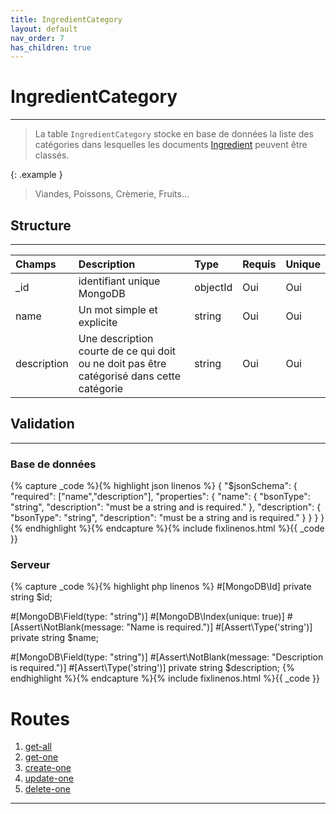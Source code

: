 ```yaml
---
title: IngredientCategory
layout: default
nav_order: 7
has_children: true
---
```


# IngredientCategory
----

> La table `IngredientCategory` stocke en base de données la liste des catégories dans lesquelles les documents [Ingredient] peuvent être classés.

{: .example }
> Viandes, Poissons, Crèmerie, Fruits...

## Structure
----

| Champs      | Description                                                                               | Type     | Requis | Unique |
|:------------|:------------------------------------------------------------------------------------------|:---------|:-------|:-------|
| _id         | identifiant unique MongoDB                                                                | objectId | Oui    | Oui    |
| name        | Un mot simple et explicite                                                                | string   | Oui    | Oui    |
| description | Une description courte de ce qui doit ou ne doit pas être catégorisé dans cette catégorie | string   | Oui    | Oui    |

## Validation
----

### Base de données

{% capture _code %}{% highlight json linenos %}
{
    "$jsonSchema": {
        "required": ["name","description"],
        "properties": {
            "name": {
                "bsonType": "string",
                "description": "must be a string and is required."
            },
            "description": {
                "bsonType": "string",
                "description": "must be a string and is required."
            }
        }
    }
}
{% endhighlight %}{% endcapture %}{% include fixlinenos.html %}{{ _code }}

### Serveur

{% capture _code %}{% highlight php linenos %}
#[MongoDB\Id]
private string $id;

#[MongoDB\Field(type: "string")]
#[MongoDB\Index(unique: true)]
#[Assert\NotBlank(message: "Name is required.")]
#[Assert\Type('string')]
private string $name;

#[MongoDB\Field(type: "string")]
#[Assert\NotBlank(message: "Description is required.")]
#[Assert\Type('string')]
private string $description;
{% endhighlight %}{% endcapture %}{% include fixlinenos.html %}{{ _code }}

# Routes

1. [get-all]
1. [get-one]
1. [create-one]
1. [update-one]
1. [delete-one]

----

[Ingredient]: ingredient.html
[get-all]: #get-all
[get-one]: #get-one
[create-one]: #create-one
[update-one]: #update-one
[delete-one]: #delete-one